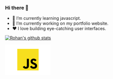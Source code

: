 ### Hi there 👋

- 🌱 I’m currently learning javascript.
- 🔭 I’m currently working on my portfolio website.
- ♥️ I love building eye-catching user interfaces.


[![Rohan's github stats](https://github-readme-stats.vercel.app/api?username=rohanSoni2033&count_private=true&show_icons=true&theme=midnight-purple&hide_rank=false)](https://github.com/rohanSoni2033/github-readme-stats)

<img src="https://github.com/rohanSoni2033/rohanSoni2033/blob/main/img/javascript.png">

<!-- [![Top Langs](https://github-readme-stats.vercel.app/api/top-langs/?username=rohanSoni2033)](https://github.com/rohanSoni2033/github-readme-stats)

**rohanSoni2033/rohanSoni2033** is a ✨ _special_ ✨ repository because its `README.md` (this file) appears on your GitHub profile.

Here are some ideas to get you started:

- 🔭 I’m currently working on ...
- 🌱 I’m currently learning ...
- 👯 I’m looking to collaborate on ...
- 🤔 I’m looking for help with ...
- 💬 Ask me about ...
- 📫 How to reach me: ...
- 😄 Pronouns: ...
- ⚡ Fun fact: ...
-->
